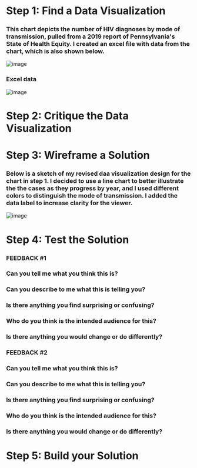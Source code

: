 # Step 1: Find a Data Visualization
### This chart depicts the number of HIV diagnoses by mode of transmission, pulled from a 2019 report of Pennsylvania's State of Health Equity. I created an excel file with data from the chart, which is also shown below.
![image](https://user-images.githubusercontent.com/89934021/133898282-5b4a5037-1de7-4203-b181-20185e3b31e5.png)
### Excel data
![image](https://user-images.githubusercontent.com/89934021/133898391-1f400587-42f6-42b4-83a2-df50233b4092.png)

# Step 2: Critique the Data Visualization

# Step 3: Wireframe a Solution
### Below is a sketch of my revised daa visualization design for the chart in step 1. I decided to use a line chart to better illustrate the the cases as they progress by year, and I used different colors to distinguish the mode of transmission. I added the data label to increase clarity for the viewer.
![image](https://user-images.githubusercontent.com/89934021/133899379-a7e32172-856a-4fef-a413-9518d630a0fe.png)

# Step 4: Test the Solution
### FEEDBACK #1
### Can you tell me what you think this is?
### Can you describe to me what this is telling you?
### Is there anything you find surprising or confusing?
### Who do you think is the intended audience for this?
### Is there anything you would change or do differently?

### FEEDBACK #2
### Can you tell me what you think this is?
### Can you describe to me what this is telling you?
### Is there anything you find surprising or confusing?
### Who do you think is the intended audience for this?
### Is there anything you would change or do differently?
# Step 5: Build your Solution
